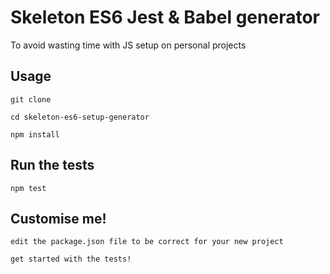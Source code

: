 # Skeleton ES6 Jest & Babel generator

To avoid wasting time with JS setup on personal projects

## Usage

`git clone`

`cd skeleton-es6-setup-generator`

`npm install`


## Run the tests
`npm test`


## Customise me!
`edit the package.json file to be correct for your new project`

`get started with the tests!`


